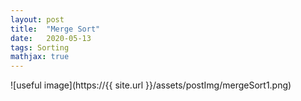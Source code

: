 ```yaml
---
layout: post
title:  "Merge Sort"
date:   2020-05-13
tags: Sorting
mathjax: true
---
```


![useful image](https://{{ site.url }}/assets/postImg/mergeSort1.png)<!-- .element height="50%" width="50%" -->
